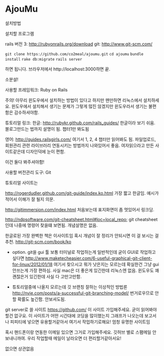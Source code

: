 AjouMu
======

설치방법

설치할 프로그램

rails 버전 3: http://rubyonrails.org/download
git: http://www.git-scm.com/

`git clone https://github.com/co2meal/ajoumu.git`
`cd ajoumu`
`bundle install`
`rake db:migrate`
`rails server`


하면 됩니다.
브라우저에서 http://localhost:3000하면 끝.




소분설!

사용할 프레임워크: Ruby on Rails

주의! 아무리 윈도우에서 설치하는 방법이 있다고 하지만 왠만하면 리눅스에서 설치하세요.
윈도우에서 설치해서 생기는 문제가 그렇게 많진 않겠지만 윈도우라서 생기는 불편함은 감수하셔야함.

튜토리얼 링크: 
한글: http://rubykr.github.com/rails_guides/
한글이라 보기 쉬움. 블로그만드는 법까지 설명이 됨. 챕터1만 봐도됨

영어: http://guides.railsgirls.com/
여기서 1, 2, 4 챕터만 읽어봐도 됨.
파일업로드, 회원관리 관련 라이브러리 연동시키는 방법까지 나와있어서 좋음. 여자읽으라고 만든 사이트같은데 디자인덕에 눈이 편함.

이건 둘다 봐주셔야함!


사용할 버전관리 도구: Git

튜토리얼 사이트는

http://rogerdudler.github.com/git-guide/index.ko.html
가장 짧고 한글임. 예시가 적어서 이해가 잘 될지 의문.

http://gitimmersion.com/index.html
처음보는데 표지화면이 좀 멋있어서 링크담.

http://ndpsoftware.com/git-cheatsheet.html#loc=local_repo;
git cheatsheet인데 나중에 명령어 찾을떄 보면됨. 개념설명은 없음.

한글로된 가장 완벽한 책은 이사이트임
혹시 개념이 잘 정리가 안되시면 이 걸 보시는 걸 추천. http://git-scm.com/book/ko
 
+ option. git을 gui 툴
보통 터미널로 작업하는게 일반적인데
굳이 GUI로 작업하고 싶다면
http://www.maketecheasier.com/6-useful-graphical-git-client-for-linux/2012/01/18
여기서 찾으시고 뭐가 낫은지는 모르는데 확실한건 그냥 gui 안쓰는게 가장 편하심.
사실 mac은 더 좋은게 있긴한데 리눅스엔 없음.
윈도우도 꽤 괜찮은거 있긴한데 사실 다 고만고만함.

+ 튜토리얼중에 나올지 모르는데 깃 브랜칭 잘하는 이상적인 방법론
http://nvie.com/posts/a-successful-git-branching-model/
번거로우므로 안할 확률도 높긴함. 안보셔도됨.

git server로 쓸 사이트
https://github.com/
이 사이트 가입해주세요. 굳이 읽어봐야할건 없구요. 이 사이트가 어떤 시간대에 코딩을 많이했는지 그래프가 나오는데 보고서나 피피티에 넣으면 유용할거같아서 여기서 작업하기로해요! 엄청 유명한 사이트임

혹시 핸드폰이랑 연동한 이메일 있으면 그거로 가입해주세요. 깃허브 별로 스팸메일 안보내니까여. 우리 작업할때 메일이 날라오면 더 편리할거같아서요!

없으면 상관없음


